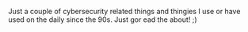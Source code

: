 Just a couple of cybersecurity related things and thingies I use or have used on the daily since the 90s. Just gor ead the about! ;)
